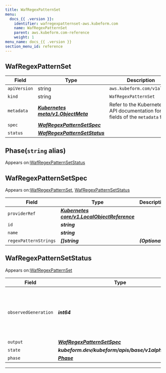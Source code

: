 ```yaml
---
title: WafRegexPatternSet
menu:
  docs_{{ .version }}:
    identifier: wafregexpatternset-aws.kubeform.com
    name: WafRegexPatternSet
    parent: aws.kubeform.com-reference
    weight: 1
menu_name: docs_{{ .version }}
section_menu_id: reference
---
```


## WafRegexPatternSet
| Field | Type | Description |
| ------ | ----- | ----------- |
| `apiVersion` | string | `aws.kubeform.com/v1alpha1` |
|    `kind` | string | `WafRegexPatternSet` |
| `metadata` | ***[Kubernetes meta/v1.ObjectMeta](https://v1-18.docs.kubernetes.io/docs/reference/generated/kubernetes-api/v1.18/#objectmeta-v1-meta)***|Refer to the Kubernetes API documentation for the fields of the `metadata` field.|
| `spec` | ***[WafRegexPatternSetSpec](#wafregexpatternsetspec)***||
| `status` | ***[WafRegexPatternSetStatus](#wafregexpatternsetstatus)***||
## Phase(`string` alias)

Appears on:[WafRegexPatternSetStatus](#wafregexpatternsetstatus)

## WafRegexPatternSetSpec

Appears on:[WafRegexPatternSet](#wafregexpatternset), [WafRegexPatternSetStatus](#wafregexpatternsetstatus)

| Field | Type | Description |
| ------ | ----- | ----------- |
| `providerRef` | ***[Kubernetes core/v1.LocalObjectReference](https://v1-18.docs.kubernetes.io/docs/reference/generated/kubernetes-api/v1.18/#localobjectreference-v1-core)***||
| `id` | ***string***||
| `name` | ***string***||
| `regexPatternStrings` | ***[]string***| ***(Optional)*** |
## WafRegexPatternSetStatus

Appears on:[WafRegexPatternSet](#wafregexpatternset)

| Field | Type | Description |
| ------ | ----- | ----------- |
| `observedGeneration` | ***int64***| ***(Optional)*** Resource generation, which is updated on mutation by the API Server.|
| `output` | ***[WafRegexPatternSetSpec](#wafregexpatternsetspec)***| ***(Optional)*** |
| `state` | ***kubeform.dev/kubeform/apis/base/v1alpha1.State***| ***(Optional)*** |
| `phase` | ***[Phase](#phase)***| ***(Optional)*** |
---
